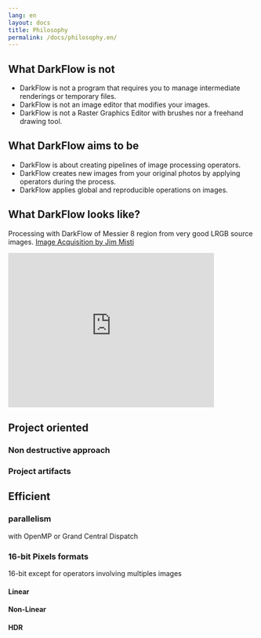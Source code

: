 ```yaml
---
lang: en
layout: docs
title: Philosophy
permalink: /docs/philosophy.en/
---
```


## What DarkFlow is not

 - DarkFlow is not a program that requires you to manage intermediate renderings or temporary files.
 - DarkFlow is not an image editor that modifies your images.
 - DarkFlow is not a Raster Graphics Editor with brushes nor a freehand drawing tool.


## What DarkFlow aims to be

 - DarkFlow is about creating pipelines of image processing operators.
 - DarkFlow creates new images from your original photos by applying operators during the process.
 - DarkFlow applies global and reproducible operations on images.

## What DarkFlow looks like?

Processing with DarkFlow of Messier 8 region from very good LRGB source images. [Image Acquisition by Jim Misti](http://www.mistisoftware.com/astronomy/index_fits.htm)
<div class="videoWrapper">
    <iframe width="420" height="315" src="https://www.youtube.com/embed/N8G3rAnTi_g" frameborder="0" allowfullscreen></iframe>
</div>

## Project oriented

### Non destructive approach

### Project artifacts

## Efficient

### parallelism

with OpenMP or Grand Central Dispatch

### 16-bit Pixels formats

16-bit except for operators involving multiples images

#### Linear

#### Non-Linear

#### HDR
